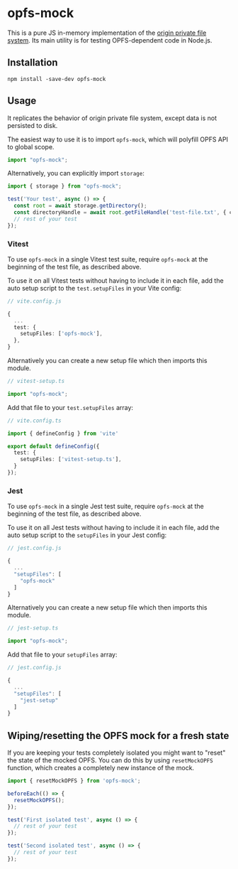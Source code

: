 # opfs-mock

This is a pure JS in-memory implementation of the [origin private file system](https://developer.mozilla.org/en-US/docs/Web/API/File_System_API/Origin_private_file_system). Its main utility is for testing OPFS-dependent code in Node.js.

## Installation

```shell
npm install -save-dev opfs-mock
```

## Usage

It replicates the behavior of origin private file system, except data is not persisted to disk.

The easiest way to use it is to import `opfs-mock`, which will polyfill OPFS API to global scope.

```ts
import "opfs-mock";
```

Alternatively, you can explicitly import `storage`:

```ts
import { storage } from "opfs-mock";

test('Your test', async () => {
  const root = await storage.getDirectory();
  const directoryHandle = await root.getFileHandle('test-file.txt', { create: true });
  // rest of your test
});
```

### Vitest

To use `opfs-mock` in a single Vitest test suite, require `opfs-mock` at the beginning of the test file, as described above.

To use it on all Vitest tests without having to include it in each file, add the auto setup script to the `test.setupFiles` in your Vite config:

```ts
// vite.config.js

{
  ...
  test: {
    setupFiles: ['opfs-mock'],
  },
}
```

Alternatively you can create a new setup file which then imports this module.

```ts
// vitest-setup.ts

import "opfs-mock";
```

Add that file to your `test.setupFiles` array:

```ts
// vite.config.ts

import { defineConfig } from 'vite'

export default defineConfig({
  test: {
    setupFiles: ['vitest-setup.ts'],
  }
});
```


### Jest

To use `opfs-mock` in a single Jest test suite, require `opfs-mock` at the beginning of the test file, as described above.

To use it on all Jest tests without having to include it in each file, add the auto setup script to the `setupFiles` in your Jest config:

```ts
// jest.config.js

{
  ...
  "setupFiles": [
    "opfs-mock"
  ]
}
```

Alternatively you can create a new setup file which then imports this module.

```ts
// jest-setup.ts

import "opfs-mock";
```

Add that file to your `setupFiles` array:

```ts
// jest.config.js

{
  ...
  "setupFiles": [
    "jest-setup"
  ]
}
```

## Wiping/resetting the OPFS mock for a fresh state

If you are keeping your tests completely isolated you might want to "reset" the state of the mocked OPFS. You can do this by using `resetMockOPFS` function, which creates a completely new instance of the mock.

```ts
import { resetMockOPFS } from 'opfs-mock';

beforeEach(() => {
  resetMockOPFS();
});

test('First isolated test', async () => {
  // rest of your test
});

test('Second isolated test', async () => {
  // rest of your test
});
```
